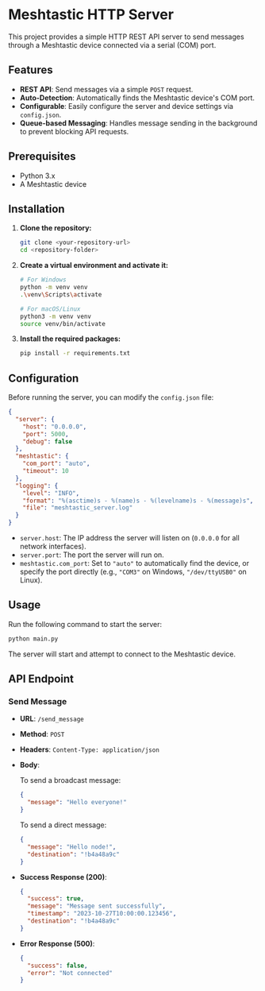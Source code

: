 # Meshtastic HTTP Server

This project provides a simple HTTP REST API server to send messages through a Meshtastic device connected via a serial (COM) port.

## Features

- **REST API**: Send messages via a simple `POST` request.
- **Auto-Detection**: Automatically finds the Meshtastic device's COM port.
- **Configurable**: Easily configure the server and device settings via `config.json`.
- **Queue-based Messaging**: Handles message sending in the background to prevent blocking API requests.

## Prerequisites

- Python 3.x
- A Meshtastic device

## Installation

1.  **Clone the repository:**
    ```bash
    git clone <your-repository-url>
    cd <repository-folder>
    ```

2.  **Create a virtual environment and activate it:**
    ```bash
    # For Windows
    python -m venv venv
    .\venv\Scripts\activate

    # For macOS/Linux
    python3 -m venv venv
    source venv/bin/activate
    ```

3.  **Install the required packages:**
    ```bash
    pip install -r requirements.txt
    ```

## Configuration

Before running the server, you can modify the `config.json` file:

```json
{
  "server": {
    "host": "0.0.0.0",
    "port": 5000,
    "debug": false
  },
  "meshtastic": {
    "com_port": "auto",
    "timeout": 10
  },
  "logging": {
    "level": "INFO",
    "format": "%(asctime)s - %(name)s - %(levelname)s - %(message)s",
    "file": "meshtastic_server.log"
  }
}
```

- `server.host`: The IP address the server will listen on (`0.0.0.0` for all network interfaces).
- `server.port`: The port the server will run on.
- `meshtastic.com_port`: Set to `"auto"` to automatically find the device, or specify the port directly (e.g., `"COM3"` on Windows, `"/dev/ttyUSB0"` on Linux).

## Usage

Run the following command to start the server:

```bash
python main.py
```

The server will start and attempt to connect to the Meshtastic device.

## API Endpoint

### Send Message

- **URL**: `/send_message`
- **Method**: `POST`
- **Headers**: `Content-Type: application/json`
- **Body**:

  To send a broadcast message:
  ```json
  {
    "message": "Hello everyone!"
  }
  ```

  To send a direct message:
  ```json
  {
    "message": "Hello node!",
    "destination": "!b4a48a9c"
  }
  ```

- **Success Response (200)**:
  ```json
  {
    "success": true,
    "message": "Message sent successfully",
    "timestamp": "2023-10-27T10:00:00.123456",
    "destination": "!b4a48a9c"
  }
  ```

- **Error Response (500)**:
  ```json
  {
    "success": false,
    "error": "Not connected"
  }
  ```
